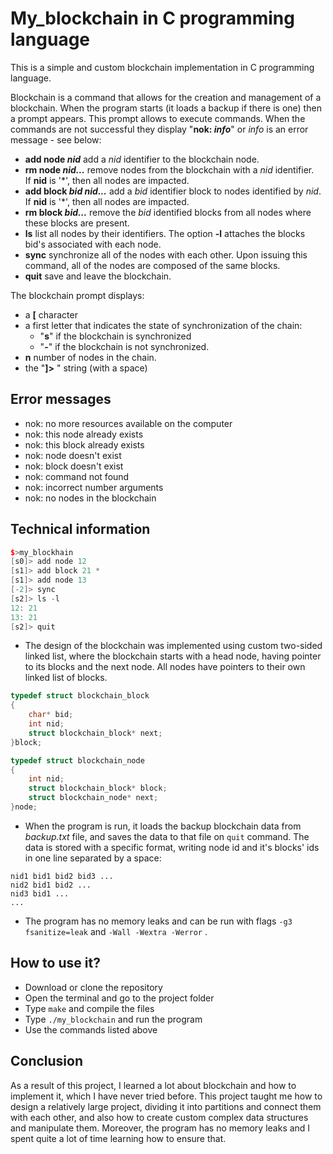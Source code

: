 # My_blockchain in C programming language

This is a simple and custom blockchain implementation in C programming language.

Blockchain is a command that allows for the creation and management of a blockchain. When the program starts (it loads a backup if there is one) then a prompt appears. This prompt allows to execute commands. When the commands are not successful they display "**nok: *info***" or *info* is an error message - see below:

- **add node *nid*** add a *nid* identifier to the blockchain node.
- **rm node *nid...*** remove nodes from the blockchain with a *nid* identifier. If **nid** is '*', then all nodes are impacted.
- **add block *bid* *nid...*** add a *bid* identifier block to nodes identified by *nid*. If **nid** is '*', then all nodes are impacted.
- **rm block *bid...*** remove the *bid* identified blocks from all nodes where these blocks are present.
- **ls** list all nodes by their identifiers. The option **-l** attaches the blocks bid's associated with each node.
- **sync** synchronize all of the nodes with each other. Upon issuing this command, all of the nodes are composed of the same blocks.
- **quit** save and leave the blockchain.

The blockchain prompt displays:

- a **[** character
- a first letter that indicates the state of synchronization of the chain:
    - "**s**" if the blockchain is synchronized
    - "**-**" if the blockchain is not synchronized.
- **n** number of nodes in the chain.
- the "**]>** " string (with a space)

## Error messages

- nok: no more resources available on the computer
- nok: this node already exists
- nok: this block already exists
- nok: node doesn't exist
- nok: block doesn't exist
- nok: command not found
- nok: incorrect number arguments
- nok: no nodes in the blockchain

## Technical information

```cpp
$>my_blockhain
[s0]> add node 12
[s1]> add block 21 *
[s1]> add node 13
[-2]> sync
[s2]> ls -l
12: 21
13: 21
[s2]> quit
```

- The design of the blockchain was implemented using custom two-sided linked list, where the blockchain starts with a head node, having pointer to its blocks and the next node. All nodes have pointers to their own linked list of blocks.

```cpp
typedef struct blockchain_block
{
    char* bid;
    int nid;
    struct blockchain_block* next;
}block;

typedef struct blockchain_node
{
    int nid;
    struct blockchain_block* block;
    struct blockchain_node* next;
}node;
```

- When the program is run, it loads the backup blockchain data from *backup.txt* file, and saves the data to that file on `quit` command. The data is stored with a specific format, writing node id and it's blocks' ids in one line separated by a space:

```
nid1 bid1 bid2 bid3 ...
nid2 bid1 bid2 ...
nid3 bid1 ...
...
```

- The program has no memory leaks and can be run with flags `-g3 fsanitize=leak` and `-Wall -Wextra -Werror` .

## How to use it?

- Download or clone the repository
- Open the terminal and go to the project folder
- Type `make` and compile the files
- Type `./my_blockchain` and run the program
- Use the commands listed above

## Conclusion

As a result of this project, I learned a lot about blockchain and how to implement it, which I have never tried before. This project taught me how to design a relatively large project, dividing it into partitions and connect them with each other, and also how to create custom complex data structures and manipulate them. Moreover, the program has no memory leaks and I spent quite a lot of time learning how to ensure that.
